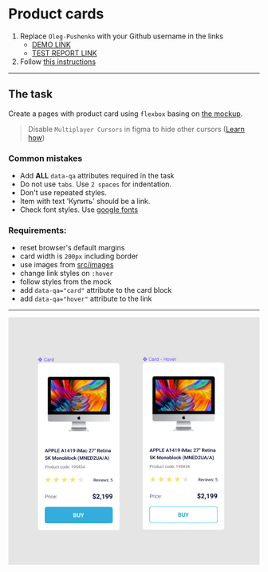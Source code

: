 # Product cards
1. Replace `Oleg-Pushenko` with your Github username in the links
    - [DEMO LINK](https://Oleg-Pushenko.github.io/layout_product-cards/) <br>
    - [TEST REPORT LINK](https://Oleg-Pushenko.github.io/layout_product-cards/report/html_report/)
2. Follow [this instructions](https://mate-academy.github.io/layout_task-guideline/)
___

## The task
Create a pages with product card using `flexbox` basing on [the mockup](https://www.figma.com/file/bS8N1lTT0Ew0Brf1Nfl36iMV/Product-Cards?node-id=0%3A1).

> Disable `Multiplayer Cursors` in figma to hide other cursors ([Learn how](https://mate-academy.github.io/layout_task-guideline/figma.html#multiplayer-cursors))

### Common mistakes
- Add **ALL** `data-qa` attributes required in the task
- Do not use `tabs`. Use `2 spaces` for indentation.
- Don't use repeated styles.
- Item with text 'Купить' should be a link.
- Check font styles. Use [google fonts](https://fonts.google.com/)

### Requirements:
- reset browser's default margins
- card width is `200px` including border
- use images from [src/images](src/images)
- change link styles on `:hover`
- follow styles from the mock
- add `data-qa="card"` attribute to the card block
- add `data-qa="hover"` attribute to the link
---
![screenshot](./references/card-example.png)
